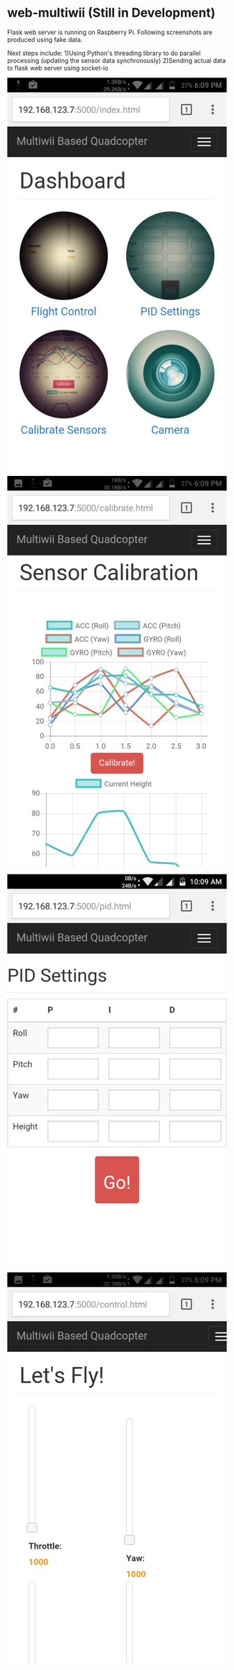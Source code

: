 # web-multiwii (Still in Development)

Flask web server is running on Raspberry Pi. Following screenshots are produced using fake data.

Next steps include: 1)Using Python's threading library to do parallel processing (updating the sensor data synchronously)
                    2)Sending actual data to flask web server using socket-io

![alt tag](https://github.com/hkm95/web-multiwii/blob/master/Screenshots/Screenshot_20160702-180925.png)

![alt tag](https://github.com/hkm95/web-multiwii/blob/master/Screenshots/Screenshot_20160702-181000.png)

![alt tag](https://github.com/hkm95/web-multiwii/blob/master/Screenshots/Screenshot_20160702-100953.png)

![alt tag](https://github.com/hkm95/web-multiwii/blob/master/Screenshots/Screenshot_20160702-180936.png)

